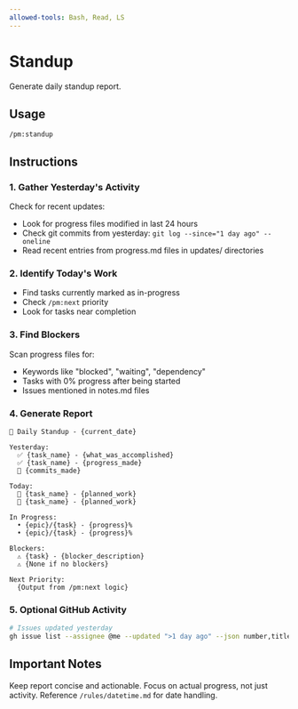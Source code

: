 ```yaml
---
allowed-tools: Bash, Read, LS
---
```


# Standup

Generate daily standup report.

## Usage
```
/pm:standup
```

## Instructions

### 1. Gather Yesterday's Activity

Check for recent updates:
- Look for progress files modified in last 24 hours
- Check git commits from yesterday: `git log --since="1 day ago" --oneline`
- Read recent entries from progress.md files in updates/ directories

### 2. Identify Today's Work

- Find tasks currently marked as in-progress
- Check `/pm:next` priority
- Look for tasks near completion

### 3. Find Blockers

Scan progress files for:
- Keywords like "blocked", "waiting", "dependency"
- Tasks with 0% progress after being started
- Issues mentioned in notes.md files

### 4. Generate Report

```
📅 Daily Standup - {current_date}

Yesterday:
  ✅ {task_name} - {what_was_accomplished}
  ✅ {task_name} - {progress_made}
  📝 {commits_made}

Today:
  🎯 {task_name} - {planned_work}
  🎯 {task_name} - {planned_work}
  
In Progress:
  • {epic}/{task} - {progress}%
  • {epic}/{task} - {progress}%

Blockers:
  ⚠️ {task} - {blocker_description}
  ⚠️ {None if no blockers}

Next Priority:
  {Output from /pm:next logic}
```

### 5. Optional GitHub Activity

```bash
# Issues updated yesterday
gh issue list --assignee @me --updated ">1 day ago" --json number,title
```

## Important Notes

Keep report concise and actionable.
Focus on actual progress, not just activity.
Reference `/rules/datetime.md` for date handling.